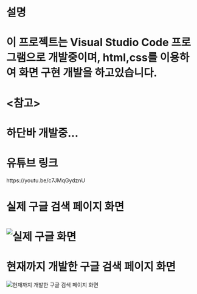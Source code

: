 
<h1>설명<h1>
  <p>이 프로젝트는 Visual Studio Code 프로그램으로 개발중이며, html,css를 이용하여 화면 구현 개발을 하고있습니다.</p>

<h1><참고><h1>
  <p>하단바 개발중...</p>


<h1>유튜브 링크</h1>
  https://youtu.be/c7JMqGydznU
  
 
  <h1>실제 구글 검색 페이지 화면<h1>
 
  
  ![실제 구글 화면](https://user-images.githubusercontent.com/95086690/161415756-41a1cb2d-8c39-43a3-822a-da755702cd30.png)

  
 <h1>현재까지 개발한 구글 검색 페이지 화면</h1>
    
  
![현재까지 개발한 구글 검색 페이지 화면](https://user-images.githubusercontent.com/95086690/161416043-b9d738ac-f43d-45a8-bb4b-ba59ff68935a.png)
